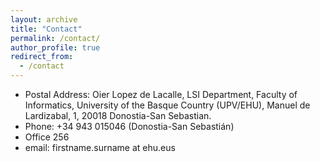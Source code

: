 ```yaml
---
layout: archive
title: "Contact"
permalink: /contact/
author_profile: true
redirect_from:
  - /contact
---
```


+ Postal Address: Oier Lopez de Lacalle, LSI Department, Faculty of Informatics, University of the Basque Country (UPV/EHU), Manuel de Lardizabal, 1, 20018 Donostia-San Sebastian.
+ Phone: +34 943 015046 (Donostia-San Sebastián)
+ Office 256
+ email: firstname.surname at ehu.eus

